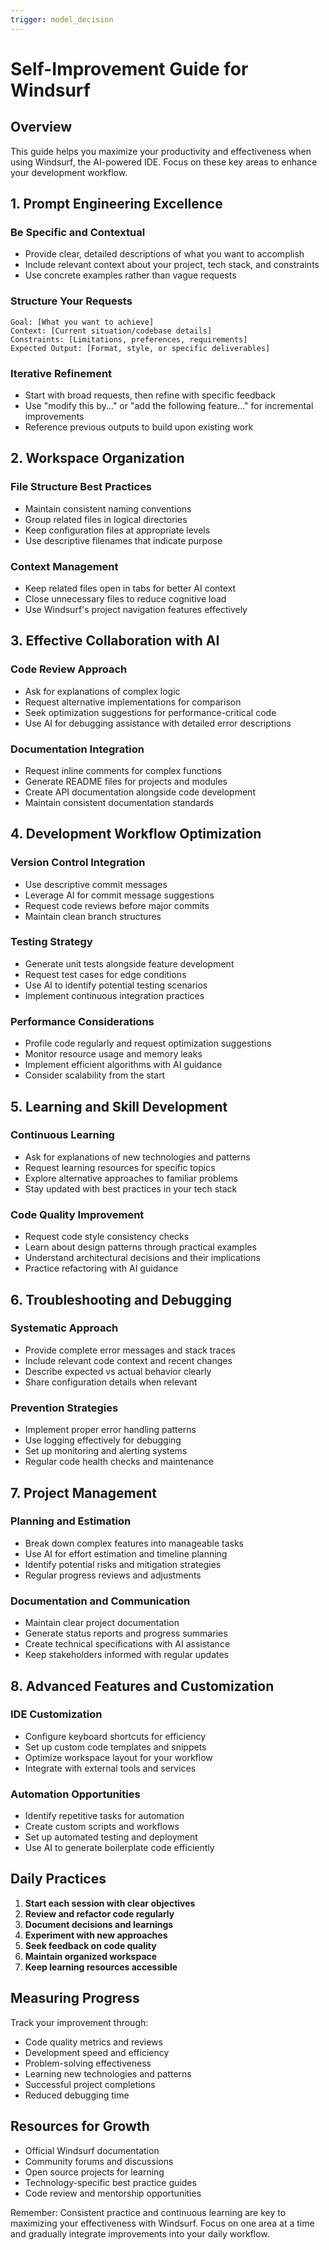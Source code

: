 ```yaml
---
trigger: model_decision
---
```


# Self-Improvement Guide for Windsurf

## Overview
This guide helps you maximize your productivity and effectiveness when using Windsurf, the AI-powered IDE. Focus on these key areas to enhance your development workflow.

## 1. Prompt Engineering Excellence

### Be Specific and Contextual
- Provide clear, detailed descriptions of what you want to accomplish
- Include relevant context about your project, tech stack, and constraints
- Use concrete examples rather than vague requests

### Structure Your Requests
```
Goal: [What you want to achieve]
Context: [Current situation/codebase details]
Constraints: [Limitations, preferences, requirements]
Expected Output: [Format, style, or specific deliverables]
```

### Iterative Refinement
- Start with broad requests, then refine with specific feedback
- Use "modify this by..." or "add the following feature..." for incremental improvements
- Reference previous outputs to build upon existing work

## 2. Workspace Organization

### File Structure Best Practices
- Maintain consistent naming conventions
- Group related files in logical directories
- Keep configuration files at appropriate levels
- Use descriptive filenames that indicate purpose

### Context Management
- Keep related files open in tabs for better AI context
- Close unnecessary files to reduce cognitive load
- Use Windsurf's project navigation features effectively

## 3. Effective Collaboration with AI

### Code Review Approach
- Ask for explanations of complex logic
- Request alternative implementations for comparison
- Seek optimization suggestions for performance-critical code
- Use AI for debugging assistance with detailed error descriptions

### Documentation Integration
- Request inline comments for complex functions
- Generate README files for projects and modules
- Create API documentation alongside code development
- Maintain consistent documentation standards

## 4. Development Workflow Optimization

### Version Control Integration
- Use descriptive commit messages
- Leverage AI for commit message suggestions
- Request code reviews before major commits
- Maintain clean branch structures

### Testing Strategy
- Generate unit tests alongside feature development
- Request test cases for edge conditions
- Use AI to identify potential testing scenarios
- Implement continuous integration practices

### Performance Considerations
- Profile code regularly and request optimization suggestions
- Monitor resource usage and memory leaks
- Implement efficient algorithms with AI guidance
- Consider scalability from the start

## 5. Learning and Skill Development

### Continuous Learning
- Ask for explanations of new technologies and patterns
- Request learning resources for specific topics
- Explore alternative approaches to familiar problems
- Stay updated with best practices in your tech stack

### Code Quality Improvement
- Request code style consistency checks
- Learn about design patterns through practical examples
- Understand architectural decisions and their implications
- Practice refactoring with AI guidance

## 6. Troubleshooting and Debugging

### Systematic Approach
- Provide complete error messages and stack traces
- Include relevant code context and recent changes
- Describe expected vs actual behavior clearly
- Share configuration details when relevant

### Prevention Strategies
- Implement proper error handling patterns
- Use logging effectively for debugging
- Set up monitoring and alerting systems
- Regular code health checks and maintenance

## 7. Project Management

### Planning and Estimation
- Break down complex features into manageable tasks
- Use AI for effort estimation and timeline planning
- Identify potential risks and mitigation strategies
- Regular progress reviews and adjustments

### Documentation and Communication
- Maintain clear project documentation
- Generate status reports and progress summaries
- Create technical specifications with AI assistance
- Keep stakeholders informed with regular updates

## 8. Advanced Features and Customization

### IDE Customization
- Configure keyboard shortcuts for efficiency
- Set up custom code templates and snippets
- Optimize workspace layout for your workflow
- Integrate with external tools and services

### Automation Opportunities
- Identify repetitive tasks for automation
- Create custom scripts and workflows
- Set up automated testing and deployment
- Use AI to generate boilerplate code efficiently

## Daily Practices

1. **Start each session with clear objectives**
2. **Review and refactor code regularly**
3. **Document decisions and learnings**
4. **Experiment with new approaches**
5. **Seek feedback on code quality**
6. **Maintain organized workspace**
7. **Keep learning resources accessible**

## Measuring Progress

Track your improvement through:
- Code quality metrics and reviews
- Development speed and efficiency
- Problem-solving effectiveness
- Learning new technologies and patterns
- Successful project completions
- Reduced debugging time

## Resources for Growth

- Official Windsurf documentation
- Community forums and discussions
- Open source projects for learning
- Technology-specific best practice guides
- Code review and mentorship opportunities

Remember: Consistent practice and continuous learning are key to maximizing your effectiveness with Windsurf. Focus on one area at a time and gradually integrate improvements into your daily workflow.